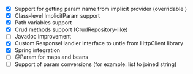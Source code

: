- [x] Support for getting param name from implicit provider (overridable )
- [x] Class-level ImplicitParam support
- [x] Path variables support
- [x] Crud methods support (CrudRepository-like)
- [ ] Javadoc improvement
- [x] Custom ResponseHandler interface to untie from HttpClient library
- [x] Spring integration
- [ ] @Param for maps and beans
- [ ] Support of param conversions (for example: list to joined string)
